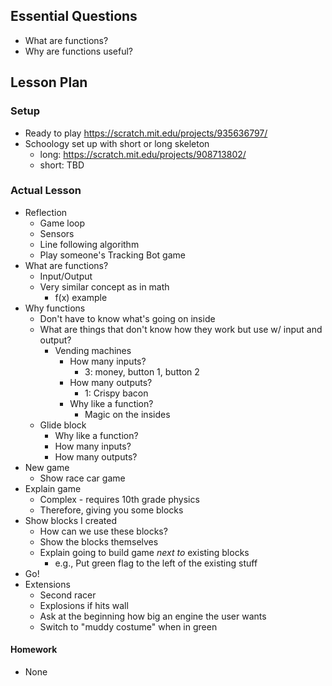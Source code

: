 ## Essential Questions

- What are functions?
- Why are functions useful?

## Lesson Plan

### Setup

- Ready to play https://scratch.mit.edu/projects/935636797/
- Schoology set up with short or long skeleton
    - long: https://scratch.mit.edu/projects/908713802/
    - short: TBD

### Actual Lesson

- Reflection
    - Game loop
    - Sensors
    - Line following algorithm
    - Play someone's Tracking Bot game
- What are functions?
    - Input/Output
    - Very similar concept as in math
        - f(x) example
- Why functions
    - Don't have to know what's going on inside
    - What are things that don't know how they work but use w/ input and output?
        - Vending machines
            - How many inputs?
                - 3: money, button 1, button 2
            - How many outputs?
                - 1: Crispy bacon
            - Why like a function?
                - Magic on the insides
    - Glide block
        - Why like a function?
        - How many inputs?
        - How many outputs?
- New game
    - Show race car game
- Explain game
    - Complex - requires 10th grade physics
    - Therefore, giving you some blocks
- Show blocks I created
    - How can we use these blocks?
    - Show the blocks themselves
    - Explain going to build game _next to_ existing blocks
        - e.g., Put green flag to the left of the existing stuff
- Go!
- Extensions
    - Second racer
    - Explosions if hits wall
    - Ask at the beginning how big an engine the user wants
    - Switch to "muddy costume" when in green

#### Homework

- None
